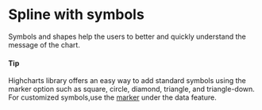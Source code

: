 # Spline with symbols
Symbols and shapes help the users to better and quickly understand the message of the chart.
####  Tip
Highcharts library offers an easy way to add standard symbols using the marker option such as square, circle, diamond, triangle, and triangle-down. For customized symbols,use the [marker](https://api.highcharts.com/highcharts/series%3Cline%3E.data.marker.symbol) under the data feature.